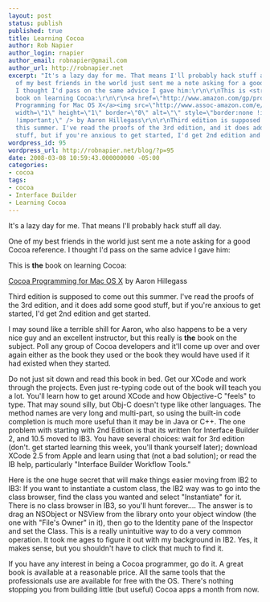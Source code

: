 ```yaml
---
layout: post
status: publish
published: true
title: Learning Cocoa
author: Rob Napier
author_login: rnapier
author_email: robnapier@gmail.com
author_url: http://robnapier.net
excerpt: "It's a lazy day for me. That means I'll probably hack stuff all day.\r\n\r\nOne
  of my best friends in the world just sent me a note asking for a good Cocoa reference.
  I thought I'd pass on the same advice I gave him:\r\n\r\nThis is <strong>the</strong>
  book on learning Cocoa:\r\n\r\n<a href=\"http://www.amazon.com/gp/product/0321503619?ie=UTF8&tag=cocoaphony-20&linkCode=as2&camp=1789&creative=390957&creativeASIN=0321503619\">Cocoa
  Programming for Mac OS X</a><img src=\"http://www.assoc-amazon.com/e/ir?t=cocoaphony-20&l=as2&o=1&a=0321503619\"
  width=\"1\" height=\"1\" border=\"0\" alt=\"\" style=\"border:none !important; margin:0px
  !important;\" /> by Aaron Hillegass\r\n\r\nThird edition is supposed to come out
  this summer. I've read the proofs of the 3rd edition, and it does add some good
  stuff, but if you're anxious to get started, I'd get 2nd edition and get started."
wordpress_id: 95
wordpress_url: http://robnapier.net/blog/?p=95
date: 2008-03-08 10:59:43.000000000 -05:00
categories:
- cocoa
tags:
- cocoa
- Interface Builder
- Learning Cocoa
---
```

It's a lazy day for me. That means I'll probably hack stuff all day.

One of my best friends in the world just sent me a note asking for a good Cocoa reference. I thought I'd pass on the same advice I gave him:

This is <strong>the</strong> book on learning Cocoa:

<a href="http://www.amazon.com/gp/product/0321503619?ie=UTF8&tag=cocoaphony-20&linkCode=as2&camp=1789&creative=390957&creativeASIN=0321503619">Cocoa Programming for Mac OS X</a><img src="http://www.assoc-amazon.com/e/ir?t=cocoaphony-20&l=as2&o=1&a=0321503619" width="1" height="1" border="0" alt="" style="border:none !important; margin:0px !important;" /> by Aaron Hillegass

Third edition is supposed to come out this summer. I've read the proofs of the 3rd edition, and it does add some good stuff, but if you're anxious to get started, I'd get 2nd edition and get started.<a id="more"></a><a id="more-95"></a>

I may sound like a terrible shill for Aaron, who also happens to be a very nice guy and an excellent instructor, but this really is <strong>the</strong> book on the subject. Poll any group of Cocoa developers and it'll come up over and over again either as the book they used or the book they would have used if it had existed when they started.

Do not just sit down and read this book in bed. Get our XCode and work through the projects. Even just re-typing code out of the book will teach you a lot. You'll learn how to get around XCode and how Objective-C "feels" to type. That may sound silly, but Obj-C doesn't type like other languages. The method names are very long and multi-part, so using the built-in code completion is much more useful than it may be in Java or C++.
The one problem with starting with 2nd Edition is that its written for Interface Builder 2, and 10.5 moved to IB3. You have several choices: wait for 3rd edition (don't. get started learning this week, you'll thank yourself later); download XCode 2.5 from Apple and learn using that (not a bad solution); or read the IB help, particularly "Interface Builder Workflow Tools."

Here is the one huge secret that will make things easier moving from IB2 to IB3: If you want to instantiate a custom class, the IB2 way was to go into the class browser, find the class you wanted and select "Instantiate" for it. There is no class browser in IB3, so you'll hunt forever.... The answer is to drag an NSObject or NSView from the library onto your object window (the one with "File's Owner" in it), then go to the Identity pane of the Inspector and set the Class. This is a really unintuitive way to do a very common operation. It took me ages to figure it out with my background in IB2. Yes, it makes sense, but you shouldn't have to click that much to find it.

If you have any interest in being a Cocoa programmer, go do it. A great book is available at a reasonable price. All the same tools that the professionals use are available for free with the OS. There's nothing stopping you from building little (but useful) Cocoa apps a month from now.
